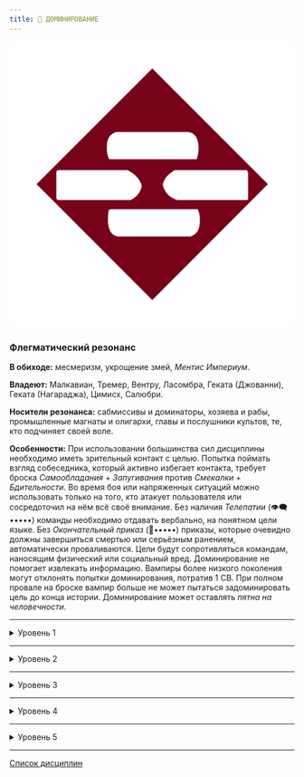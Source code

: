 ```yaml
---
title: 🔗 ДОМИНИРОВАНИЕ
---
```


<img src="assets/1024px-Dominate_symbol.png" />

### Флегматический резонанс

**В обиходе:** месмеризм, укрощение змей, *Ментис Империум*.

**Владеют:** Малкавиан, Тремер, Вентру, Ласомбра, Геката (Джованни), Геката (Нагараджа), Цимисх, Салюбри.

**Носители резонанса:** сабмиссивы и доминаторы, хозяева и рабы, промышленные магнаты и олигархи, главы и послушники культов, те, кто подчиняет своей воле.

**Особенности:** При использовании большинства сил дисциплины необходимо иметь зрительный контакт с целью. Попытка поймать взгляд собеседника, который активно избегает контакта, требует броска *Самообладания* + *Запугивания* против *Смекалки* + *Бдительности*. Во время боя или напряженных ситуаций можно использовать только на того, кто атакует пользователя или сосредоточил на нём всё своё внимание. Без наличия *Телепатии* (👁‍🗨•••••) команды необходимо отдавать вербально, на понятном цели языке. Без *Окончательный приказ* (🔗•••••) приказы, которые очевидно должны завершиться смертью или серьёзным ранением, автоматически проваливаются. Цели будут сопротивляться командам, наносящим физический или социальный вред. Доминирование не помогает извлекать информацию. Вампиры более низкого поколения могут отклонять попытки доминирования, потратив 1 СВ. При полном провале на броске вампир больше не может пытаться задоминировать цель до конца истории. Доминирование может оставлять *пятна на человечности*.

___

<details>
<summary>Уровень 1</summary>

### ● Затуманить разум

- **Стоимость**: —
- **Дайспул**: *Харизма* + *Доминирование* против *Смекалки* + *Решительности*
- **Система**: Выкрикнув фразу "Забудь!", вампир заставляет цель забыть текущий момент и несколько предшествующих ему минут, оставив цель в замешательстве. Бросок не требуется против неподготовленного смертного. *Затемнение памяти* сопротивляющейся цели или другого вампира требует броска дайспула.
- **Длительность**: бесконечно

___

### ● Подчинение

- **Стоимость**: —
- **Дайспул**: *Харизма* + *Доминирование* против *Интеллект* + *Решительности*
- **Система**: Удерживая зрительный контакт, вампир может отдать простую команду (не больше короткого предложения), выполнимую за один ход. Цель должна выполнить приказ в буквальном смысле. Двусмысленные команды могут быть интерпретированы неоднозначно или не выполнены вовсе. Броска против неподготовленной цели не требуется. Применение против сопротивляющейся цели, повторное применение против той же цели или приказ, противоречащий природе цели, требуют броска.
- **Длительность**: не больше одной сцены

___

### ● Рабская преданность (⚓●)

Разуме тех, кто уже находится под ментальной властью вампира, становится более стойким к вмешательству других сородичей.

- **Источник**: Players Guide
- **Стоимость**: —
- **Дайспул**: —
- **Система**: Любая попытка третьего лица использовать *Доминирование* на персонаже, уже находящемся под влиянием *Доминирования* вампира, получает штраф в кубиках равный *Стойкости* вампира.
- **Длительность**: пассивно
</details>

___

<details>
<summary>Уровень 2</summary>

### ●● Гипноз 🍷

- **Стоимость**: одно пробуждение крови
- **Дайспул**: *Манипуляция* + *Доминирование* против *Интеллект* + *Решительности*
- **Система**: Удерживая зрительный контакт в относительной тишине, вампир может проинструктировать цель достаточно сложными командами без условных конструкций: жертва попытается выполнить их наиболее успешным образом. Бросок против неподготовленной смертной цели не требуется. Команда для сопротивляющейся цели или другого вампира, а также команда, которая идет вразрез с принципами цели, требует броска дайспулов.
- **Длительность**: до выполнения команды или до завершения сцены

___

### ●● Благосклонность домитора 🍷

- **Источник**: Players Guide
- **Стоимость**: 1 пробуждение крови
- **Дайспул**: —
- **Система**: Сложность противления тралла *Кровавых уз* увеличивается. Все броски на противление получают штраф в **3 кости**. Траллы не могут тратить *СВ* на перебрасывание костей для таких бросков. Полный провал на броске противления означает, что сила *Кровавых уз* не уменьшится в этом месяце.
- **Длительность**: 1 месяц.

___

### ●● Сумасшествие (🌒 ●●) 🍷

- **Стоимость**: одно пробуждение на сцену
- **Дайспул**: *Манипуляция* + *Доминирование* против *Самообладания* + *Интеллекта*
- **Система**: Начав с целью диалог, вампир может активировать силу. В течение сцены каждый ход вампир получает возможность незаметно атаковать цель дайспулом, нанося поверхностный урон по *СВ*. Смертный, который получает ментальную травму, переживает нервный срыв или психический срыв, природа которого зависит от резонанса. Вампир, который получает ментальную травму, должен подвергнуться компульсии на выбор пользователя силы. Если вампир желает затронуть диалогом сразу несколько целей, необходимо выполнять пробуждение крови для каждой цели.
- **Длительность**: одна сцена
</details>

___

<details>
<summary>Уровень 3</summary>

### ●●● Забывчивый ум 🍷

- **Стоимость**: одно пробуждение крови
- **Дайспул**: *Манипуляция* + *Доминирование* против *Интеллекта* + *Решительности*
- **Система**: Вампир может переписать целые пласты воспоминаний цели, удерживая зрительный контакт и внимание цели (без сторонних отвлекающих факторов). Вампир описывает новые воспоминания вербально, жертва считает их своими. Эта сила не позволяет копаться в настоящей памяти цели, а полностью заменяет ее альтернативными событиями. Каждый сдвиг на победном броске позволяет добавить или удалить одно имеющееся воспоминание. Память жертвы будет замутненной и при тщательных распросах не выдержит никакой критики. При критическом успехе вложенные воспоминания будут безупречными.
- **Длительность**: бесконечно

___

### ●●● Глубинная директива

- **Стоимость**: без дополнительной стоимости
- **Дайспул**: аналогичный *Гипнозу*, однако может выполняться втайне от игрока, лишая гарантии выполнения директивы.
- **Система**: При использовании *Гипноза* (🔗•••) Вампир может записать постгипнотичную команду, которая должна будет выполниться при наступлении определенного условия (даты, встречи, фразы). Срок действия *Глубинной директивы* никогда не истечет. Вампир может записать только одну директиву в каждую жертву.
- **Длительность**: пассивно
</details>

___

<details>
<summary>Уровень 4</summary>

### ●●●● Рационализация

- **Стоимость**: без дополнительной стоимости
- **Дайспул**: —
- **Система**: Жертвы вампира отныне верят в то, что все их совершенные под Доминированием действия были результатом их решений и желаний. Продолжительное использование этой силы может привести к серьезной ментальной травме. Если действия чрезмерно противоречили убеждениям жертвы, она может попытаться пройти проверку *Смекалки* + *Бдительности* (**5**), чтобы поставить под вопрос свое состояние и здравость рассудка.
- **Длительность**: бесконечно

___

### ●●●● Табула Раса 🍷🍷

- **Источник**: Sabbat
- **Стоимость**: 2 пробуждения крови
- **Дайспул**: *Решительность* + *Доминирование* против *Самообладания* + *Решительности*
- **Система**: Сила позволяет начисто вытереть память жертвы, оставив от её сознания бледное подобие предыдущей личности. Жертва сохраняет большую часть навыков, однако забывает свое имя, историю, переживания, друзей, семью, желания и стремления, а также *Убеждения*, *Якоря*, *Амбицию* и *Преимущества* (на усмотрение Рассказчика). 
Заклинатель пробуждает кровь, удерживая взгляд жертвы, а затем вступает в продолжительный конфликт, в рамках которого ему необходимо набрать *10 успехов* за 1 сцену. Процесс нельзя прерывать, любое отвлечение или критический успех со стороны жертвы обнуляет использование силы. Потеря памяти перманентна, но в случае бедственного положения *Якоря* жертва может восстановить часть воспоминаний, успешно пройдя проверку *Решительности* + *Самообладания* против **5**. Использование этой силы гарантированно оставляет *Пятна на человечности*.
- **Длительность**: бесконечно

___

### ●●●● Господство предков (🔗 ●● Гипноз, 🎓 ●●) 🍷

Древние вампиры, обладающие большой силой, находят возможность проявлять свою волю через Кровь, без традиционной необходимости зрительного контакта и вербального общения с своей целью. Эта сила позволяет сородича заставить потомка по Крови совершить действие от его имени, даже если в обычной ситуации цель была бы против. Вампиры инстинктивно понимают, что предок манипулирует ими, когда на них действует эта сила.

- **Источник**: Players Guide
- **Стоимость**: 1 пробуждения крови
- **Дайспул**: *Манипуляция* + *Доминирование* против *Оккультизм* + *Решительности*
- **Система**: При успешной проверке *Манипуляции* + *Доминирования* против *Решительности* + *Оккультизм*, жертва действует так, чтобы выполнить приказ предка, если если это не повлечет за собой вреда для нее самой. За каждое поколение, отделяющее пользователя этой силы от вампира, сопротивляющийся вампир получает дополнительный кубик к своему броску. Например, если вампир девятого поколения попытается использовать эту силу на потомка одиннадцатого поколения, потомок получает два дополнительных кубика защиты. Сила не требует ни зрительного контакта, ни словесной команды — просьба беззвучно передается от Крови к Крови — но на нее распространяются все остальные ограничения Доминирования.
- **Длительность**: до выполнения команды или до завершения сцены.

___

### ●●●● Вживление страсти (👑 ●) 🍷

Вампир обладает способностью изменять саму личность или взгляды субъекта, по крайней мере, на время. В то время как другие способности позволяют им управлять бездумными жертвами, эта сила позволяет им изменять намерения или страсти жертвы. Они могут заставить человека возжелать незнакомца, бросить свою семью, не доверять собственным убеждениям или просто захотеть пива. Вампиры, использующие эту силу без разбора, часто оказываются отвергнутыми их окружением, будь то от презрения или от страха.

- **Источник**: Players Guide
- **Стоимость**: 1 пробуждения крови
- **Дайспул**: *Манипуляция* + *Доминирование* против *Самообладание* + *Решительности*
- **Система**: Проверка не требуется против неподготовленной смертной жертвы, но подготовленный смертный или другой вампир требует проверки *Манипуляции* + *Доминирования* против *Самообладания* + *Решительности*. Радикальные изменения в основных убеждениях — заставить вегана жаждать стейк или, например, сделать пацифиста жестоким — также позволяют жертве активно сопротивляться, даже если это неподготовленный смертный. Внушение остается в силе в течение одной сцены, после чего жертва вырывается из него.
- **Длительность**: одна сцена
</details>

___

<details>
<summary>Уровень 5</summary>

### ●●●●● Массовая манипуляция (X+🍷)

- **Стоимость**: стоимость дисциплины + одно дополнительное пробуждение
- **Дайспул**: —
- **Система**: Теперь вампир может применять свои способности Доминирования на целые собрания людей или даже на группы вампиров. Все цели должны видеть глаза этого вампира. Любой необходимый бросок делается против сильнейшего из противников.
- **Длительность**: в зависимости от первичной силы

___

### ●●●●● Смертный приговор

- **Стоимость**: без дополнительной стоимости, но потенциально оставляет множество пятен на *Человечности*
- **Дайспул**: —
- **Система**: Теперь вампир может обходить инстинкты самосохранения жертв и отдавать команды, которые приводят ко вреду или смерти цели. Подобные приказы теперь не проваливаются автоматически, а приводят к броску вампира против жертвы.
- **Длительность**: пассивно
</details>

___

[Список дисциплин](index.md)